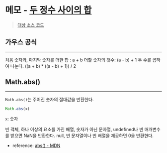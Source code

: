 # 메모 - [두 정수 사이의 합](https://school.programmers.co.kr/learn/courses/30/lessons/12912)

> [대상 소스 코드](./solution.js#L11)

## 가우스 공식

---
처음 숫자와, 마지막 숫자를 더한 합 : a + b
더할 숫자의 갯수: (a - b) + 1
두 수를 곱하여 나눈다.
((a + b) * ((a - b) + 1)) / 2

## Math.abs()

---
`Math.abs()`는 주어진 숫자의 절대값을 반환한다.

```javascript
Math.abs(x)
```

`x`: 숫자

빈 객체, 하나 이상의 요소를 가진 배열, 숫자가 아닌 문자열, undefined나 빈 매개변수를 받으면 NaN을 반환한다.
null, 빈 문자열이나 빈 배열을 제공하면 0을 반환한다.

- reference: [abs() - MDN](https://developer.mozilla.org/ko/docs/Web/JavaScript/Reference/Global_Objects/Math/abs)
